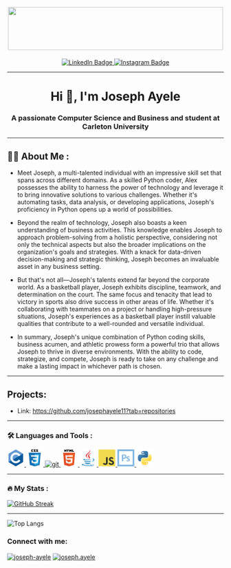 

<!---
josephayele11/josephayele11 is a ✨ special ✨ repository because its `README.md` (this file) appears on your GitHub profile.
You can click the Preview link to take a look at your changes.
--->
<div id="header" align="center">
  <img src="https://mir-s3-cdn-cf.behance.net/project_modules/max_1200/79731568097599.5b50bca477735.jpg" width="500" height="100"/>
  <br>
  <div id="badges">
     <br>
    <a href="https://www.linkedin.com/in/joseph-ayele-7ab9a6269/">
        <img src="https://img.shields.io/badge/LinkedIn-blue?style=for-the-badge&logo=linkedin&logoColor=white" alt="LinkedIn Badge"/>
    <a/>
    <a href="https://www.instagram.com/joseph.ayele/">
      <img src="https://img.shields.io/badge/Instagram-800080?style=for-the-badge&logo=instagram&logoColor=white" alt="Instagram Badge"/>
    <a/>
  </div>
  
</div>
      
---
<h1 align="center">Hi 👋, I'm Joseph Ayele</h1>
<h3 align="center">A passionate Computer Science and Business and student at Carleton University</h3>

---
## :man_technologist: About Me :

- Meet Joseph, a multi-talented individual with an impressive skill set that spans across different domains. As a skilled Python coder, Alex possesses the ability to harness the power of technology and leverage it to bring innovative solutions to various challenges. Whether it's automating tasks, data analysis, or developing applications, Joseph's proficiency in Python opens up a world of possibilities.

- Beyond the realm of technology, Joseph also boasts a keen understanding of business activities. This knowledge enables Joseph to approach problem-solving from a holistic perspective, considering not only the technical aspects but also the broader implications on the organization's goals and strategies. With a knack for data-driven decision-making and strategic thinking, Joseph becomes an invaluable asset in any business setting.

- But that's not all—Joseph's talents extend far beyond the corporate world. As a basketball player, Joseph exhibits discipline, teamwork, and determination on the court. The same focus and tenacity that lead to victory in sports also drive success in other areas of life. Whether it's collaborating with teammates on a project or handling high-pressure situations, Joseph's experiences as a basketball player instill valuable qualities that contribute to a well-rounded and versatile individual.

- In summary, Joseph's unique combination of Python coding skills, business acumen, and athletic prowess form a powerful trio that allows Joseph to thrive in diverse environments. With the ability to code, strategize, and compete, Joseph is ready to take on any challenge and make a lasting impact in whichever path is chosen.
      
---
## Projects:
- Link: https://github.com/josephayele11?tab=repositories

---

### :hammer_and_wrench: Languages and Tools :
      
<div>
<p align="left"> <a href="https://www.cprogramming.com/" target="_blank" rel="noreferrer"> <img src="https://raw.githubusercontent.com/devicons/devicon/master/icons/c/c-original.svg" alt="c" width="40" height="40"/> </a> <a href="https://www.w3schools.com/css/" target="_blank" rel="noreferrer"> <img src="https://raw.githubusercontent.com/devicons/devicon/master/icons/css3/css3-original-wordmark.svg" alt="css3" width="40" height="40"/> </a>  <a href="https://git-scm.com/" target="_blank" rel="noreferrer"> <img src="https://www.vectorlogo.zone/logos/git-scm/git-scm-icon.svg" alt="git" width="40" height="40"/> </a> <a href="https://www.w3.org/html/" target="_blank" rel="noreferrer"> <img src="https://raw.githubusercontent.com/devicons/devicon/master/icons/html5/html5-original-wordmark.svg" alt="html5" width="40" height="40"/> </a> <a href="https://www.java.com" target="_blank" rel="noreferrer"> <img src="https://raw.githubusercontent.com/devicons/devicon/master/icons/java/java-original.svg" alt="java" width="40" height="40"/> </a> <a href="https://developer.mozilla.org/en-US/docs/Web/JavaScript" target="_blank" rel="noreferrer"> <img src="https://raw.githubusercontent.com/devicons/devicon/master/icons/javascript/javascript-original.svg" alt="javascript" width="40" height="40"/> </a> <a href="https://www.photoshop.com/en" target="_blank" rel="noreferrer"> <img src="https://raw.githubusercontent.com/devicons/devicon/master/icons/photoshop/photoshop-line.svg" alt="photoshop" width="40" height="40"/> </a> <a href="https://www.python.org" target="_blank" rel="noreferrer"> <img src="https://raw.githubusercontent.com/devicons/devicon/master/icons/python/python-original.svg" alt="python" width="40" height="40"/> </a> </a> </p>
</div>
      
---

### :fire: My Stats :
      
[![GitHub Streak](http://github-readme-streak-stats.herokuapp.com?user=josephayele11&theme=github-dark-blue&date_format=M%20j%5B%2C%20Y%5D&mode=weekly&exclude_days=Sun%2CSat)](https://git.io/streak-stats)

---

![Top Langs](https://github-readme-stats.vercel.app/api/top-langs/?username=josephayele11&theme=tokyonight)

<h3 align="left">Connect with me:</h3>
<p align="left">
<a href="https://linkedin.com/in/joseph-ayele-7ab9a6269" target="blank"><img align="center" src="https://raw.githubusercontent.com/rahuldkjain/github-profile-readme-generator/master/src/images/icons/Social/linked-in-alt.svg" alt="joseph-ayele" height="30" width="40" /></a>
<a href="https://instagram.com/joseph.ayele" target="blank"><img align="center" src="https://raw.githubusercontent.com/rahuldkjain/github-profile-readme-generator/master/src/images/icons/Social/instagram.svg" alt="joseph.ayele" height="30" width="40" /></a>
</p>
